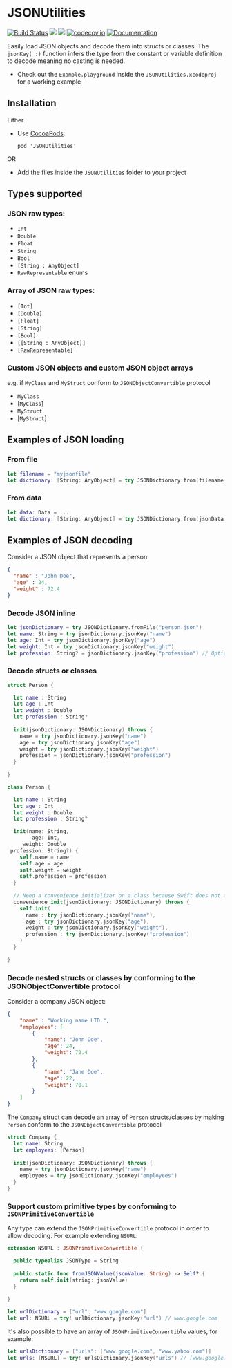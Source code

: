 # JSONUtilities

[![Build Status](https://travis-ci.org/lucianomarisi/JSONUtilities.svg?branch=master)](https://travis-ci.org/lucianomarisi/JSONUtilities)
[![](https://img.shields.io/cocoapods/v/JSONUtilities.svg)](https://cocoapods.org/pods/JSONUtilities)
[![](https://img.shields.io/cocoapods/p/JSONUtilities.svg?style=flat)](https://cocoapods.org/pods/JSONUtilities)
[![codecov.io](http://codecov.io/github/lucianomarisi/JSONUtilities/coverage.svg?branch=master)](http://codecov.io/github/lucianomarisi/JSONUtilities?branch=master)
[![Documentation](https://img.shields.io/cocoapods/metrics/doc-percent/JSONUtilities.svg?style=flat)](http://cocoadocs.org/docsets/JSONUtilities/)

Easily load JSON objects and decode them into structs or classes. The `jsonKey(_:)` function infers the type from the constant or variable definition to decode meaning no casting is needed.

- Check out the `Example.playground` inside the `JSONUtilities.xcodeproj` for a working example

## Installation

Either

- Use [CocoaPods](http://cocoapods.org):

	`pod 'JSONUtilities'`

OR

- Add the files inside the `JSONUtilities` folder to your project

## Types supported

### JSON raw types:

- `Int`
- `Double`
- `Float`
- `String`
- `Bool`
- `[String : AnyObject]`
- `RawRepresentable` enums

### Array of JSON raw types:

- `[Int]`
- `[Double]`
- `[Float]`
- `[String]`
- `[Bool]`
- `[[String : AnyObject]]`
- `[RawRepresentable]`

### Custom JSON objects and custom JSON object arrays

e.g. if `MyClass` and `MyStruct` conform to `JSONObjectConvertible` protocol

- `MyClass`
- [`MyClass`]
- `MyStruct`
- [`MyStruct`]


## Examples of JSON loading

### From file

```swift
let filename = "myjsonfile"
let dictionary: [String: AnyObject] = try JSONDictionary.from(filename: filename)
```

### From data

```swift
let data: Data = ...
let dictionary: [String: AnyObject] = try JSONDictionary.from(jsonData: data)
```

## Examples of JSON decoding

Consider a JSON object that represents a person:

```json
{
  "name" : "John Doe",
  "age" : 24,
  "weight" : 72.4
}
```

### Decode JSON inline

```swift
let jsonDictionary = try JSONDictionary.fromFile("person.json")
let name: String = try jsonDictionary.jsonKey("name")
let age: Int = try jsonDictionary.jsonKey("age")
let weight: Int = try jsonDictionary.jsonKey("weight")
let profession: String? = jsonDictionary.jsonKey("profession") // Optional decoding
```

### Decode structs or classes

```swift
struct Person {

  let name : String
  let age : Int
  let weight : Double
  let profession : String?
   
  init(jsonDictionary: JSONDictionary) throws {
    name = try jsonDictionary.jsonKey("name")
    age = try jsonDictionary.jsonKey("age")
    weight = try jsonDictionary.jsonKey("weight")
    profession = jsonDictionary.jsonKey("profession")
  }
  
}
```

```swift
class Person {

  let name : String
  let age : Int
  let weight : Double
  let profession : String?

  init(name: String,
        age: Int,
     weight: Double
 profession: String?) {
    self.name = name
    self.age = age
    self.weight = weight
    self.profession = profession
  }
  
  // Need a convenience initializer on a class because Swift does not allow to throw on a designated initializer
  convenience init(jsonDictionary: JSONDictionary) throws {
    self.init(
      name : try jsonDictionary.jsonKey("name"),
      age : try jsonDictionary.jsonKey("age"),
      weight : try jsonDictionary.jsonKey("weight"),
      profession : try jsonDictionary.jsonKey("profession")
    )
  }
  
}
```

### Decode nested structs or classes by conforming to the JSONObjectConvertible protocol

Consider a company JSON object:

```json
{
    "name" : "Working name LTD.",
    "employees": [
        {
            "name": "John Doe",
            "age": 24,
            "weight": 72.4
        },
        {
            "name": "Jane Doe",
            "age": 22,
            "weight": 70.1
        }
    ]
}
```

The `Company` struct can decode an array of `Person` structs/classes by making `Person` conform to the `JSONObjectConvertible` protocol

```swift
struct Company {
  let name: String
  let employees: [Person]
  
  init(jsonDictionary: JSONDictionary) throws {
    name = try jsonDictionary.jsonKey("name")
    employees = try jsonDictionary.jsonKey("employees")
  }
}
```

### Support custom primitive types by conforming to `JSONPrimitiveConvertible`

Any type can extend the `JSONPrimitiveConvertible` protocol in order to allow decoding. For example extending `NSURL`:

```swift
extension NSURL : JSONPrimitiveConvertible {

  public typealias JSONType = String
  
  public static func fromJSONValue(jsonValue: String) -> Self? {
    return self.init(string: jsonValue)
  }
  
}

let urlDictionary = ["url": "www.google.com"]
let url: NSURL = try! urlDictionary.jsonKey("url") // www.google.com
```

It's also possible to have an array of `JSONPrimitiveConvertible` values, for example:

```swift
let urlsDictionary = ["urls": ["www.google.com", "www.yahoo.com"]]
let urls: [NSURL] = try! urlsDictionary.jsonKey("urls") // [www.google.com, www.yahoo.com]
```
